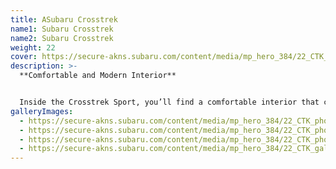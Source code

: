 ```yaml
---
title: ASubaru Crosstrek
name1: Subaru Crosstrek
name2: Subaru Crosstrek
weight: 22
cover: https://secure-akns.subaru.com/content/media/mp_hero_384/22_CTK_photos_ext_01.jpg
description: >-
  **Comfortable and Modern Interior**


  Inside the Crosstrek Sport, you’ll find a comfortable interior that combines modern style and durable high-tech materials. The cabin features standard adventure-ready StarTex water-repellent upholstery with yellow contrast stitching and yellow accent trim, along with floor mats made from recycled materials.
galleryImages:
  - https://secure-akns.subaru.com/content/media/mp_hero_384/22_CTK_photos_ext_01.jpg
  - https://secure-akns.subaru.com/content/media/mp_hero_384/22_CTK_photos_ext_02.jpg
  - https://secure-akns.subaru.com/content/media/mp_hero_384/22_CTK_photos_ext_05.jpg
  - https://secure-akns.subaru.com/content/media/mp_hero_384/22_CTK_gallery_int_04.jpg
---
```

